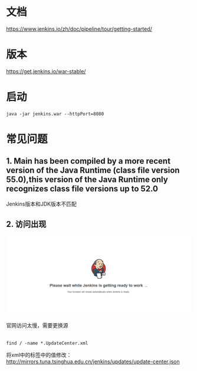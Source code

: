 # 文档
https://www.jenkins.io/zh/doc/pipeline/tour/getting-started/

# 版本
https://get.jenkins.io/war-stable/

# 启动 

```shell
java -jar jenkins.war --httpPort=8080
```

# 常见问题

## 1.  Main has been compiled by a more recent version of the Java Runtime (class file version 55.0),this version of the Java Runtime only recognizes class file versions up to 52.0

Jenkins版本和JDK版本不匹配

## 2. 访问出现
![img.png](imgs/01-01.png)

官网访问太慢，需要更换源

```shell

find / -name *.UpdateCenter.xml

```
将xml中的<url>标签中的值修改： http://mirrors.tuna.tsinghua.edu.cn/jenkins/updates/update-center.json


